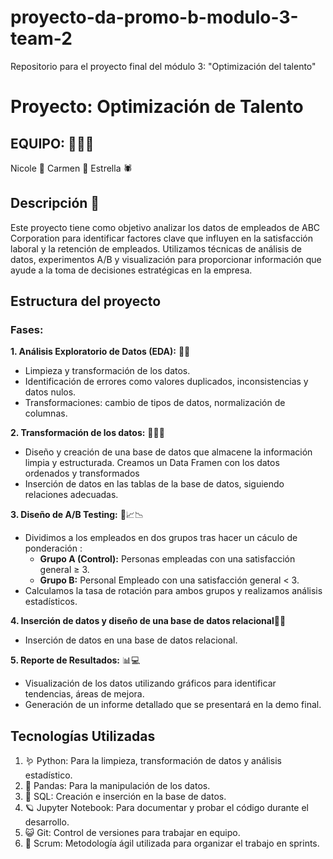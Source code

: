 # proyecto-da-promo-b-modulo-3-team-2
Repositorio para el proyecto final del módulo 3: "Optimización del talento"
# Proyecto: Optimización de Talento 
## EQUIPO: 👩‍👩‍👧
Nicole 🦅 Carmen 🐼 Estrella 🕷
## **Descripción** 📝
Este proyecto tiene como objetivo analizar los datos de empleados de ABC Corporation para identificar factores clave que influyen en la satisfacción laboral y la retención de empleados. Utilizamos técnicas de análisis de datos, experimentos A/B y visualización para proporcionar información que ayude a la toma de decisiones estratégicas en la empresa.

## **Estructura del proyecto**
### **Fases:**
**1. Análisis Exploratorio de Datos (EDA):** 🔬🤓

- Limpieza y transformación de los datos.
- Identificación de errores como valores duplicados, inconsistencias y datos nulos.
- Transformaciones: cambio de tipos de datos, normalización de columnas.

**2. Transformación de los datos:** 🤔🔧🔨

- Diseño y creación de una base de datos que almacene la información limpia y estructurada. Creamos un Data Framen con los datos ordenados y transformados
- Inserción de datos en las tablas de la base de datos, siguiendo relaciones adecuadas.

**3. Diseño de A/B Testing:** 🔖📈📉

- Dividimos a los empleados en dos grupos tras hacer un cáculo de ponderación :
   - **Grupo A (Control):** Personas empleadas con una satisfacción general ≥ 3.
   - **Grupo B:** Personal Empleado con una satisfacción general < 3.
- Calculamos la tasa de rotación para ambos grupos y realizamos análisis estadísticos.

**4. Inserción de datos y diseño de una base de datos relacional**📐📏
- Inserción de datos en una base de datos relacional.

**5. Reporte de Resultados:** 📊💻

- Visualización de los datos utilizando gráficos para identificar tendencias, áreas de mejora.
- Generación de un informe detallado que se presentará en la demo final.

## **Tecnologías Utilizadas**

1. 🪱 Python: Para la limpieza, transformación de datos y análisis estadístico.
2. 🐼 Pandas: Para la manipulación de los datos.
3. 🐬 SQL: Creación e inserción en la base de datos.
4. 🪐 Jupyter Notebook: Para documentar y probar el código durante el desarrollo.
5. 😺 Git: Control de versiones para trabajar en equipo.
6. 🔄 Scrum: Metodología ágil utilizada para organizar el trabajo en sprints.
